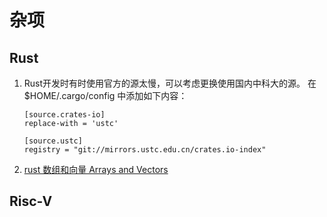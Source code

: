# 杂项

## Rust

1. Rust开发时有时使用官方的源太慢，可以考虑更换使用国内中科大的源。
在 $HOME/.cargo/config 中添加如下内容：
    ```
    [source.crates-io]
    replace-with = 'ustc'

    [source.ustc]
    registry = "git://mirrors.ustc.edu.cn/crates.io-index"
    ```


2. [rust 数组和向量 Arrays and Vectors](https://github.com/nrc/r4cppp/blob/master/arrays.md)

## Risc-V

